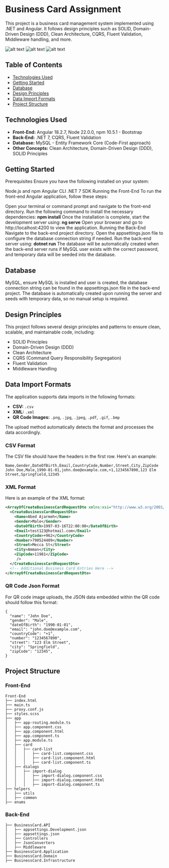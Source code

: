 # Business Card Assignment

This project is a business card management system implemented using .NET and Angular. It follows design principles such as SOLID, Domain-Driven Design (DDD), Clean Architecture, CQRS, Fluent Validation, Middleware handling, and more.

![alt text](https://github.com/Lanaya97/Business-Card-Assignment/blob/master/1.png?raw=true)
![alt text](https://github.com/Lanaya97/Business-Card-Assignment/blob/master/2.png?raw=true)
![alt text](https://github.com/Lanaya97/Business-Card-Assignment/blob/master/3.png?raw=true)

## Table of Contents
- [Technologies Used](#technologies-used)
- [Getting Started](#getting-started)
- [Database](#database)
- [Design Principles](#design-principles)
- [Data Import Formats](#data-import-formats)
- [Project Structure](#project-structure)

## Technologies Used
- **Front-End:** Angular 18.2.7, Node 22.0.0, npm 10.5.1 -  Bootstrap
- **Back-End:** .NET 7, CQRS, Fluent Validation
- **Database:** MySQL - Entity Framework Core (Code-First approach)
- **Other Concepts:** Clean Architecture, Domain-Driven Design (DDD), SOLID Principles

## Getting Started
Prerequisites
Ensure you have the following installed on your system:

Node.js and npm
Angular CLI
.NET 7 SDK
Running the Front-End
To run the front-end Angular application, follow these steps:

Open your terminal or command prompt and navigate to the front-end directory.
Run the following command to install the necessary dependencies:
**npm install**
Once the installation is complete, start the development server using:
**ng serve**
Open your browser and go to http://localhost:4200 to view the application.
Running the Back-End
Navigate to the back-end project directory.
Open the appsettings.json file to configure the database connection string if needed.
Run the back-end server using:
**dotnet run**
The database will be automatically created when the back-end server runs if MySQL user exists with the correct password, and temporary data will be seeded into the database.

## Database
MySQL, ensure MySQL is installed and user is created, the database connection string can be found in the appsettings.json file in the back-end project. The database is automatically created upon running the server and seeds with temporary data, so no manual setup is required.

## Design Principles
This project follows several design principles and patterns to ensure clean, scalable, and maintainable code, including:

- SOLID Principles
- Domain-Driven Design (DDD)
- Clean Architecture
- CQRS (Command Query Responsibility Segregation)
- Fluent Validation
- Middleware Handling

## Data Import Formats

The application supports data imports in the following formats:

- **CSV:** `.csv`
- **XML:** `.xml`
- **QR Code Images:** `.png`, `.jpg`, `.jpeg`, `.pdf`, `.gif`, `.bmp`

The upload method automatically detects the format and processes the data accordingly.

### CSV Format
The CSV file should have the headers in the first row. Here's an example:

```csv
Name,Gender,DateOfBirth,Email,CountryCode,Number,Street,City,ZipCode
John Doe,Male,1990-01-01,john.doe@example.com,+1,1234567890,123 Elm Street,Springfield,12345
```

### XML Format
Here is an example of the XML format:

```xml
<ArrayOfCreateBusinessCardRequestDto xmlns:xsi="http://www.w3.org/2001/XMLSchema-instance" xmlns:xsd="http://www.w3.org/2001/XMLSchema">
  <CreateBusinessCardRequestDto>
    <Name>Abed Ajarmeh</Name>
    <Gender>Male</Gender>
    <DateOfBirth>1997-03-16T22:00:00</DateOfBirth>
    <Email>test123@hotmail.com</Email>
    <CountryCode>+962</CountryCode>
    <Number>790524409</Number>
    <Street>Mecca St</Street>
    <City>Amman</City>
    <ZipCode>11981</ZipCode>
     />
  </CreateBusinessCardRequestDto>
  <!-- Additional Business Card Entries Here -->
</ArrayOfCreateBusinessCardRequestDto>
```
### QR Code Json Format

For QR code image uploads, the JSON data embedded within the QR code should follow this format:

```QR Code
{
  "name": "John Doe",
  "gender": "Male",
  "dateOfBirth": "1990-01-01",
  "email": "john.doe@example.com",
  "countryCode": "+1",
  "number": "1234567890",
  "street": "123 Elm Street",
  "city": "Springfield",
  "zipCode": "12345",
}
```
## Project Structure

### Front-End

```plaintext
Front-End
├── index.html
├── main.ts
├── proxy.conf.js
├── styles.scss
├── app
│   ├── app-routing.module.ts
│   ├── app.component.css
│   ├── app.component.html
│   ├── app.component.ts
│   ├── app.module.ts
│   ├── card
│   │   ├── card-list
│   │   │   ├── card-list.component.css
│   │   │   ├── card-list.component.html
│   │   │   ├── card-list.component.ts
│   ├── dialogs
│   │   ├── import-dialog
│   │   │   ├── import-dialog.component.css
│   │   │   ├── import-dialog.component.html
│   │   │   ├── import-dialog.component.ts
├── helpers
│   ├── utils
│   ├── common
├── enums
```
### Back-End

```Back-End
├── BusinessCard.API
│   ├── appsettings.Development.json
│   ├── appsettings.json
│   ├── Controllers
│   ├── JsonConverters
│   ├── Middleware
├── BusinessCard.Application
├── BusinessCard.Domain
├── BusinessCard.Infrastructure
```

